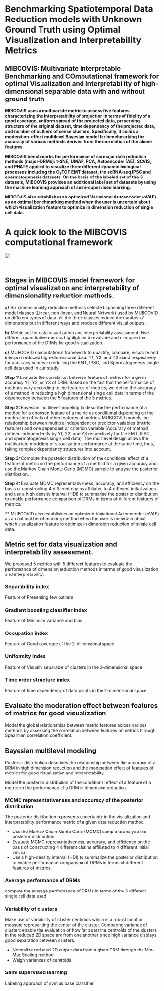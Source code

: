 
# Benchmarking Spatiotemporal Data Reduction models with Unknown Ground Truth using Optimal Visualization and Interpretability Metrics 

## MIBCOVIS: Multivariate Interpretable Benchmarking and COmputational framework for optimal Visualization and Interpretability of high-dimensional separable data with and without ground truth 

**MIBCOVIS uses a multivariate metric to assess five features characterizing the interpretability of projection in terms of fidelity of a good coverage, uniform spread of the projected data, preserving structure of the original dataset, time dependency of the projected data, and number of outliers of dense clusters. Specifically, it builds a moderation-effect multilevel Bayesian model for benchmarking the accuracy of various methods derived from the correlation of the above features.**

**MIBCOVIS benchmarks the performance of six major data reduction methods (major-DRMs): t-SNE, UMAP, PCA, Autoencoder (AE), SCVIS, and PHATE applied to visualize three different dynamic biological processes including the CyTOF EMT dataset, the scRNA-seq IPSC and spermatogenesis datasets. On the basis of the labeled set of the 3 datasets, MIBCOVIS provides an additional label set of datasets by using the machine learning approach of semi-supervised learning.** 

**MIBCOVIS also establishes an optimized Variational Autoencoder (oVAE) as an optimal benchmarking method when the user is uncertain about which visualization feature to optimize in dimension reduction of single cell data.**

# A quick look to the MIBCOVIS computational framework

![](figure/Fig_1.png)

$~~$

## Stages in MIBCOVIS model framework for optimal visualization and interpretability of dimensionality reduction methods.

**a/** Six dimensionality reduction methods selected  spanning three different model classes (Linear, non-linear, and Neural Network) used by MUBCOVID on different types of data. All the three classes reduce the number of dimensions but in different ways and produce different visual outputs. 

**b/** Metric set for data visualization and interpretability assessment. Five different quantitative metrics highlighted to evaluate and compare the performance of the DRMs for good visualization. 

**c/** MUBCOVID computational framework to quantify, compare, visualize and interpret reduced high-dimensional data. Y1, Y2, and Y3 stand respectively for accuracy scores in reducing the EMT, IPSC, and Spermatogenesis single cell data used in our study. 

**Step 1:** Evaluate the correlation between feature of metrics for a given accuracy Y1, Y2, or Y3 of DRM. Based on the fact that the performance of methods vary according to the features of metrics, we define the accuracy of a method in reducing a high dimensional single cell data in terms of the dependency between the 5 features of the 5 metrics.

**Step 2:** Bayesian multilevel modeling to describe the performance of a method for a choosen feature of a metric as conditional depending on the moderation effects of other features of metrics. MUBCOVID models the relationship between multiple independent or predictor variables (metric features) and one dependent or criterion variable (Accuracy of method defined independently by Y1, Y2, and Y3 respectively for the EMT, IPSC, and spermatogenesis single cell data). The multilevel design allows the multivariate  modeling of visualization performance at the same time, thus, taking complex dependency structures into account. 

**Step 3:** Compute the posterior distribution of the conditional effect of a feature of metric on the performance of a method for a given accuracy and use the Markov Chain Monte Carlo (MCMC) sample to analyse the posterior distribution.

**Step 4:** Evaluate MCMC representativeness, accuracy, and efficiency on the basis of constructing 4 different chains affiliated to 4 different initial values and use a high density interval (HDI) to summarise the posterior distribution to enable performance comparison of DRMs in terms of different features of metrics.


** MUBCOVID also establishes an optimized Variational Autoencoder (oVAE) as an optimal benchmarking method when the user is uncertain about which visualization feature to optimize in dimension reduction of single cell data.

## Metric set for data visualization and interpretability assessment.
We proposed 5 metrics with 5 different features to evaluate the performance of dimension reduction methods in terms of good visualization and interpretability. 

### Separability index
Feature of Presenting few outliers

### Gradient boosting classifier index
Feature of Minimum variance and bias

### Occupation index
Feature of Good coverage of the 2-dimensional space

### Uniformity index
Feature of Visually separable of clusters in the 2-dimensional space

### Time order structure index
Feature of time dependency of data points in the 2-dimensional space

## Evaluate the moderation effect between features of metrics for good visualization
Model the global relationships between metric features across various methods by assessing the correlation between features of metrics through Spearman correlation coefficient.

## Bayesian multilevel modeling 
Posterior distribution describes the relationship between the accuracy of a DRM in high dimension reduction and the moderation effect of features of metrics for good visualization and interpretability. 

Model the posterior distribution of the conditional effect of a feature of a metric on the performance of a DRM in dimension reduction. 

### MCMC representativeness and accuracy of the posterior distribution
The posterior distribution represents uncertainty in the visualization and interpretability performance metric of a given data reduction method. 

-	Use the Markov Chain Monte Carlo (MCMC) sample to analyze the posterior distribution. 
-	Evaluate MCMC representativeness, accuracy, and efficiency on the basis of constructing 4 different chains affiliated to 4 different initial values.
-	Use a high-density interval (HDI) to summarize the posterior distribution to enable performance comparison of DRMs in terms of different features of metrics.

### Average performance of DRMs
compute the average performance of DRMs in terms of the 3 different single cell data used

### Variability of clusters
Make use of variability of cluster centroids which is a robust location measure representing the center of the cluster. Comparing variance of clusters enable the evaluation of how far apart the centroids of the clusters in the reduced 2D space are from one another since high variance displays good separation between clusters.

-	Normalize reduced 2D output data from a given DRM through the Min-Max Scaling method 
-	Weigh variances of centroids

### Semi supervised learning
Labeling approach of svm as base classifier
